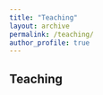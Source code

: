 ```yaml
---
title: "Teaching"
layout: archive
permalink: /teaching/
author_profile: true
---
```



## Teaching

